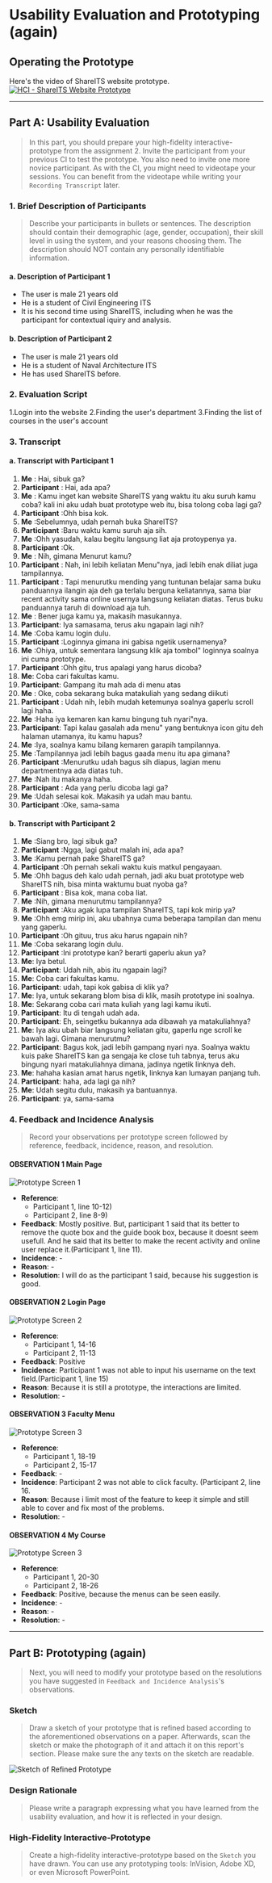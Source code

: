 # Usability Evaluation and Prototyping (again)
## Operating the Prototype
Here's the video of ShareITS website prototype.<br />
[![HCI - ShareITS Website Prototype](http://img.youtube.com/vi/0sJXVzQTVv8/0.jpg)](http://www.youtube.com/watch?v=0sJXVzQTVv8 "HCI - ShareITS Website Prototype")

---

## Part A: Usability Evaluation
> In this part, you should prepare your high-fidelity interactive-prototype from the assignment 2.
> Invite the participant from your previous CI to test the prototype.
> You also need to invite one more novice participant.
> As with the CI, you might need to videotape your sessions.
> You can benefit from the videotape while writing your `Recording Transcript` later.

### 1. Brief Description of Participants
> Describe your participants in bullets or sentences.
> The description should contain their demographic (age, gender, occupation),
> their skill level in using the system, and your reasons choosing them.
> The description should NOT contain any personally identifiable information.

#### a. Description of Participant 1
- The user is male 21 years old
- He is a student of Civil Engineering ITS
- It is his second time using ShareITS, including when he was the participant for contextual iquiry and analysis.


#### b. Description of Participant 2
- The user is male 21 years old
- He is a student of Naval Architecture ITS
- He has used ShareITS before.


### 2. Evaluation Script 
1.Login into the website
2.Finding the user's department
3.Finding the list of courses in the user's account

### 3. Transcript

#### a. Transcript with Participant 1
1.	**Me**	: Hai, sibuk ga?
2.	**Participant**	: Hai, ada apa?
3.	**Me** : Kamu inget kan website ShareITS yang waktu itu aku suruh kamu coba? kali ini aku udah buat prototype web itu, bisa tolong coba lagi ga? 
4.	**Participant** :Ohh bisa kok.
5.	**Me**	:Sebelumnya, udah pernah buka ShareITS?
6.	**Participant** :Baru waktu kamu suruh aja sih.
7.	**Me**	:Ohh yasudah, kalau begitu langsung liat aja protoypenya ya.
8.	**Participant**	:Ok.
9.	**Me**	: Nih, gimana Menurut kamu?
10.	**Participant**	: Nah, ini lebih keliatan Menu"nya, jadi lebih enak diliat juga tampilannya.
11.	**Participant** : Tapi menurutku mending yang tuntunan belajar sama buku panduannya ilangin aja deh ga terlalu berguna keliatannya, sama biar recent activity sama online usernya langsung keliatan diatas. Terus buku panduannya taruh di download aja tuh.
12.	**Me**  : Bener juga kamu ya, makasih masukannya. 
13.	**Participant**: Iya samasama, terus aku ngapain lagi nih?
14.	**Me**	:Coba kamu login dulu.
15.	**Participant**	:Loginnya gimana ini gabisa ngetik usernamenya?
16.	**Me**	:Ohiya, untuk sementara langsung klik aja tombol" loginnya soalnya ini cuma prototype.
17.	**Participant**	:Ohh gitu, trus apalagi yang harus dicoba?
18.	**Me**: Coba cari fakultas kamu.
19.	**Participant**: Gampang itu mah ada di menu atas
20.	**Me**	: Oke, coba sekarang buka matakuliah yang sedang diikuti
21.	**Participant**	: Udah nih, lebih mudah ketemunya soalnya gaperlu scroll lagi haha.
22.	**Me**	:Haha iya kemaren kan kamu bingung tuh nyari"nya.
23.	**Participant**: Tapi kalau gasalah ada menu" yang bentuknya icon gitu deh halaman utamanya, itu kamu hapus?
24.	**Me**	:Iya, soalnya kamu bilang kemaren garapih tampilannya.
25.	**Me**  :Tampilannya jadi lebih bagus gaada menu itu apa gimana?
26.	**Participant**	:Menurutku udah bagus sih diapus, lagian menu departmentnya ada diatas tuh.
27.	**Me**	:Nah itu makanya haha.
28.	**Participant**	: Ada yang perlu dicoba lagi ga?
29.	**Me**  :Udah selesai kok. Makasih ya udah mau bantu.
30.	**Participant**	:Oke, sama-sama

#### b. Transcript with Participant 2

1.	**Me**	:Siang bro, lagi sibuk ga?
2.	**Participant**	:Ngga, lagi gabut malah ini, ada apa?
3.	**Me**	:Kamu pernah pake ShareITS ga?
4.	**Participant**	:Oh pernah sekali waktu kuis matkul pengayaan.
5.	**Me**	:Ohh bagus deh kalo udah pernah, jadi aku buat prototype web ShareITS nih, bisa minta waktumu buat nyoba ga?
6.	**Participant**	: Bisa kok, mana coba liat.
7.	**Me**	:Nih, gimana menurutmu tampilannya?
8.	**Participant**	:Aku agak lupa tampilan ShareITS, tapi kok mirip ya?
9.	**Me**	:Ohh emg mirip ini, aku ubahnya cuma beberapa tampilan dan menu yang gaperlu.
10.	**Participant**	:Oh gituu, trus aku harus ngapain nih?
11.	**Me**	:Coba sekarang login dulu.
12.	**Participant**	:Ini prototype kan? berarti gaperlu akun ya?
13.	**Me**: Iya betul.
14.	**Participant**: Udah nih, abis itu ngapain lagi?
15.	**Me**: Coba cari fakultas kamu.
16.	**Participant**: udah, tapi kok gabisa di klik ya?
17.	**Me**: Iya, untuk sekarang blom bisa di klik, masih prototype ini soalnya.
18.	**Me**: Sekarang coba cari mata kuliah yang lagi kamu ikuti.
19.	**Participant**: Itu di tengah udah ada.
20.	**Participant**: Eh, seingetku bukannya ada dibawah ya matakuliahnya?
21.	**Me**: Iya aku ubah biar langsung keliatan gitu, gaperlu nge scroll ke bawah lagi. Gimana menurutmu?
22.	**Participant**: Bagus kok, jadi lebih gampang nyari nya. Soalnya waktu kuis pake ShareITS kan ga sengaja ke close tuh tabnya, terus aku bingung nyari matakuliahnya dimana, jadinya ngetik linknya deh.
23.	**Me**: hahaha kasian amat harus ngetik, linknya kan lumayan panjang tuh.
24.	**Participant**: haha, ada lagi ga nih?
25.	**Me**: Udah segitu dulu, makasih ya bantuannya.
26.	**Participant**: ya, sama-sama

### 4. Feedback and Incidence Analysis
> Record your observations per prototype screen followed by reference, feedback, incidence, reason, and resolution.

#### OBSERVATION 1 Main Page
![Prototype Screen 1](Src/MainPage.jpg)

 - **Reference**: 
   - Participant 1, line 10-12)
   - Participant 2, line 8-9)
 - **Feedback**: Mostly positive. But, participant 1 said that its better to remove the quote box and the guide book box, because it doesnt seem usefull. And he said that its better to make the recent activity and online user replace it.(Participant 1, line 11).
 - **Incidence**: -
 - **Reason**: -
 - **Resolution**: I will do as the participant 1 said, because his suggestion is good.
 
#### OBSERVATION 2 Login Page
![Prototype Screen 2](Src/LoginPage.JPG)

 - **Reference**: 
   - Participant 1, 14-16
   - Participant 2, 11-13
 - **Feedback**: Positive
 - **Incidence**: Participant 1 was not able to input his username on the text field.(Participant 1, line 15)
 - **Reason**: Because it is still a prototype, the interactions are limited.
 - **Resolution**: -
 
#### OBSERVATION 3 Faculty Menu
![Prototype Screen 3](Src/MainPage-Logged-Menu.JPG)

 - **Reference**:  
   - Participant 1, 18-19
   - Participant 2, 15-17
 - **Feedback**: -
 - **Incidence**: Participant 2 was not able to click faculty. (Participant 2, line 16.
 - **Reason**: Because i limit most of the feature to keep it simple and still able to cover and fix most of the problems.
 - **Resolution**: -
 
 #### OBSERVATION 4 My Course
![Prototype Screen 3](Src/MainPage-Logged-Course.JPG)

 - **Reference**:  
   - Participant 1, 20-30
   - Participant 2, 18-26
 - **Feedback**: Positive, because the menus can be seen easily.
 - **Incidence**: -
 - **Reason**: -
 - **Resolution**: -
 
 ---

## Part B: Prototyping (again)
> Next, you will need to modify your prototype 
> based on the resolutions you have suggested in `Feedback and Incidence Analysis`'s observations.

### Sketch
> Draw a sketch of your prototype that is refined based according to the aforementioned observations on a paper.
> Afterwards, scan the sketch or make the photograph of it and attach it on this report's section.
> Please make sure the any texts on the sketch are readable.

![Sketch of Refined Prototype](https://cdn2.hubspot.net/hub/725165/file-3421843765-png/blog-files/uxpin--300x211.png)

### Design Rationale
> Please write a paragraph expressing what you have learned from the usability evaluation, 
> and how it is reflected in your design.

### High-Fidelity Interactive-Prototype
> Create a high-fidelity interactive-prototype based on the `Sketch` you have drawn.
> You can use any prototyping tools: InVision, Adobe XD, or even Microsoft PowerPoint.
